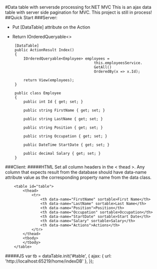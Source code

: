 #Data table with serversde processing for.NET MVC
This is an ajax data table with server side pagination for MVC.
This project is still in process!
##Quick Start
###Server:
 - Put [DataTable] attribute on the Action
 - Return IOrderedQueryable<>

		[DataTable]
		public ActionResult Index()
		{
			IOrderedQueryable<Employee> employees =
											this.employeesService.
											GetAll()
											OrderedBy(x => x.Id);
			
			return View(employees);
		}

		public class Employee
	    {
	        public int Id { get; set; }
	
	        public string FirstName { get; set; }
	
	        public string LastName { get; set; }
	
	        public string Position { get; set; }
	
	        public string Occupation { get; set; }
	
	        public DateTime StartDate { get; set; }
	
	        public decimal Salary { get; set; }
	    }
###Client:
#####HTML
Set all column headers in the < thead >. Any column that expects result from the database should have data-name attribute value as the corresponding property name from the data class.

	    <table id="table">
	        <thead>
	            <tr>
	                <th data-name="FirstName" sortable>First Name</th>
	                <th data-name="LastName" sortable>Last Name</th>
	                <th data-name="Position">Position</th>
	                <th data-name="Occupation" sortable>Occupation</th>
	                <th data-name="StartDate" sortable>Start Date</th>
	                <th data-name="Salary" sortable>Salary</th>
	                <th data-name="Actions">Actions</th>
	            </tr>
	        </thead>
	        <tbody>
	        </tbody>
	    </table>

#####JS
	var tb = dataTable.init('#table', {
	    ajax: {
	        url: 'http://localhost:65219/home/indexDB'
	    },
	});
